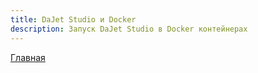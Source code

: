 ```yaml
---
title: DaJet Studio и Docker
description: Запуск DaJet Studio в Docker контейнерах
---
```

[Главная](../index.md#dajet-studio-и-docker)


